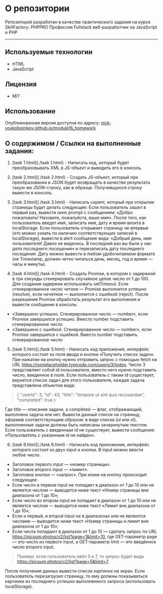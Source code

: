 # О репозитории
Репозиторий разработан в качестве практического задания на курсе SkillFactory: PHPPRO
Профессия Fullstack веб-разработчик на JavaScript и PHP

---

## Используемые технологии
* HTML
* JavaScript

## Лицензия
* MIT

## Использование
Опубликованная версия доступна по адресу:
[nick-voskoboinikov.github.io/module16_homework](https://nick-voskoboinikov.github.io/module16_homework/)

## О содержимом / Ссылки на выполненные задания:

1. [task 1.html](./task 1.html) - Написать код, который будет преобразовывать XML в JS-объект и выводить его в консоль.

2. [task 2.html](./task 2.html) - Создать JS-объект, который при преобразовании в JSON будет возвращать в качестве результата такую же JSON-строку, как в образце. Получившуюся строку вывести в консоль.

3. [task 3.html](./task 3.html) - Написать скрипт, который при открытии страницы будет делать следующее:
Если пользователь зашел в первый раз, вывести окно prompt с сообщением: «Добро пожаловать! Назовите, пожалуйста, ваше имя».
После того, как пользователь введет имя, записать имя, дату и время визита в localStorage.
Если пользователь открывает страницу не впервые (это можно узнать по наличию соответствующих записей в localStorage), вывести в alert сообщение вида: «Добрый день, *имя пользователя*! Давно не виделись. В последний раз вы были у нас *дата последнего посещения*» и перезаписать дату последнего посещения.
Дату можно вывести в любом удобочитаемом формате (не Timestamp, должен четко читаться день, месяц, год и время — часы и минуты).

4. [task 4.html](./task 4.html) - Создать Promise, в котором c задержкой в три секунды сгенерировать случайное целое число от 1 до 100. Для создания задержки использовать setTimeout. Если сгенерированное число четное — Promise выполнится успешно (resolve), если нечетное — выполнится с ошибкой (reject). После разрешения Promise обработать результат его выполнения и вывести сообщение в консоль:
* «Завершено успешно. Сгенерированное число — number», если Promise завершился успешно. Вместо number подставить сгенерированное число
* «Завершено с ошибкой. Сгенерированное число — number», если Promise завершился с ошибкой. Вместо number подставить сгенерированное число

5. [task 5.html](./task 5.html) - Написать код приложения, интерфейс которого состоит из поля ввода и кнопки «Получить список задач». При нажатии на кнопку нужно отправить запрос с помощью fetch на URL https://jsonplaceholder.typicode.com/users/3/todos. Число 3 представляет собой id пользователя, вместо него нужно подставить число, введенное в поле. Если пользователь с таким id существует, вернется список задач для этого пользователя, каждая задача представлена объектом вида:
> {
>     "userId": 3,
>     "id": 43,
>     "title": "tempore ut sint quis recusandae",
>     "completed": true
> }

Где title — описание задачи, а completed — флаг, отображающий, выполнена задача или нет. Вывести данный список на страницу, оформив соответствующим образом: в виде списка (ul или ol), выполненные задачи должны быть написаны зачеркнутым текстом. Если пользователь с введенным id не существует, вывести сообщение:
«Пользователь с указанным id не найден».

6. [task 6.html](./task 6.html) - Написать код приложения, интерфейс которого состоит из двух input и кнопки. В input можно ввести любое число.
* Заголовок первого input — «номер страницы».
* Заголовок второго input — «лимит».
* Заголовок кнопки — «запрос».
При клике на кнопку происходит следующее:
* Если число в первом input не попадает в диапазон от 1 до 10 или не является числом — выводится ниже текст «Номер страницы вне диапазона от 1 до 10»;
* Если число во втором input не попадает в диапазон от 1 до 10 или не является числом — выводится ниже текст «Лимит вне диапазона от 1 до 10»;
* Если и первый, и второй input не в диапазонах или не являются числами — выводится ниже текст «Номер страницы и лимит вне диапазона от 1 до 10»;
* Если числа попадают в диапазон от 1 до 10 — сделать запрос по URL https://picsum.photos/v2/list?page=1&limit=10, где GET-параметр page — это число из первого input, а GET-параметр limit — это введённое число второго input.
> Пример: если пользователь ввёл 5 и 7, то запрос будет вида https://picsum.photos/v2/list?page=5&limit=7.

После получения данных вывести список картинок на экран.
Если пользователь перезагрузил страницу, то ему должны показываться картинки из последнего успешно выполненного запроса (использовать localStorage).
